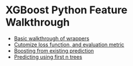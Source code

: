 XGBoost Python Feature Walkthrough
====
* [Basic walkthrough of wrappers](basic_walkthrough.py) 
* [Cutomize loss function, and evaluation metric](custom_objective.py)
* [Boosting from existing prediction](boost_from_prediction.py)
* [Predicting using first n trees](predict_first_ntree.py)

